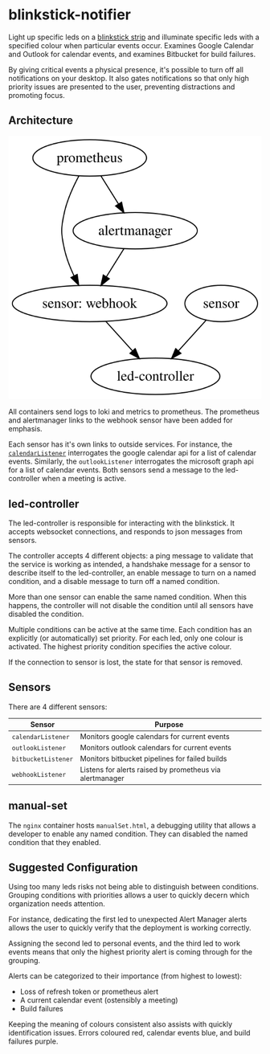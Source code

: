 # blinkstick-notifier

Light up specific leds on a [blinkstick strip](https://www.blinkstick.com/products/blinkstick-strip)
and illuminate specific leds with a specified colour when particular events
occur.  Examines Google Calendar and Outlook for calendar events, and examines
Bitbucket for build failures.

By giving critical events a physical presence, it's possible to turn off all
notifications on your desktop.  It also gates notifications so that only high
priority issues are presented to the user, preventing distractions and
promoting focus.

## Architecture

![image](doc/architecture.svg)

All containers send logs to loki and metrics to prometheus.  The prometheus and
alertmanager links to the webhook sensor have been added for emphasis.

Each sensor has it's own links to outside services. For instance, the
[`calendarListener`](calendarListener/README.md) interrogates the google 
calendar api for a list of calendar events.  Similarly, the `outlookListener`
interrogates the microsoft graph api for a list of calendar events.  Both
sensors send a message to the led-controller when a meeting is active.


## led-controller

The led-controller is responsible for interacting with the blinkstick.  It
accepts websocket connections, and responds to json messages from sensors.

The controller accepts 4 different objects: a ping message to validate that the
service is working as intended, a handshake message for a sensor to describe
itself to the led-controller, an enable message to turn on a named condition,
and a disable message to turn off a named condition.

More than one sensor can enable the same named condition. When this happens,
the controller will not disable the condition until all sensors have disabled
the condition.

Multiple conditions can be active at the same time.  Each condition has an
explicitly (or automatically) set priority.  For each led, only one colour is
activated.  The highest priority condition specifies the active colour.

If the connection to sensor is lost, the state for that sensor is removed.


## Sensors

There are 4 different sensors:

| Sensor              | Purpose |
| -                   | -       |
| `calendarListener`  | Monitors google calendars for current events |
| `outlookListener`   | Monitors outlook calendars for current events |
| `bitbucketListener` | Monitors bitbucket pipelines for failed builds |
| `webhookListener`   | Listens for alerts raised by prometheus via alertmanager |


## manual-set

The `nginx` container hosts `manualSet.html`, a debugging utility that allows
a developer to enable any named condition.  They can disabled the named
condition that they enabled.


## Suggested Configuration

Using too many leds risks not being able to distinguish between conditions.
Grouping conditions with priorities allows a user to quickly decern which
organization needs attention.

For instance, dedicating the first led to unexpected Alert Manager alerts
allows the user to quickly verify that the deployment is working correctly.

Assigning the second led to personal events, and the third led to work events
means that only the highest priority alert is coming through for the grouping.

Alerts can be categorized to their importance (from highest to lowest):
* Loss of refresh token or prometheus alert
* A current calendar event (ostensibly a meeting)
* Build failures

Keeping the meaning of colours consistent also assists with quickly
identification issues.  Errors coloured red, calendar events blue, and build
failures purple.

